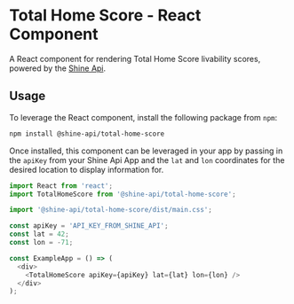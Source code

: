 # Total Home Score - React Component
A React component for rendering Total Home Score livability scores, powered by the [Shine Api](https://developers.solarialabs.com).

## Usage 
To leverage the React component, install the following package from `npm`:

```bash
npm install @shine-api/total-home-score
```

Once installed, this component can be leveraged in your app by passing in the `apiKey` from your Shine Api App and the `lat` and `lon` coordinates for the desired location to display information for. 

```javascript
import React from 'react';
import TotalHomeScore from '@shine-api/total-home-score';

import '@shine-api/total-home-score/dist/main.css';

const apiKey = 'API_KEY_FROM_SHINE_API';
const lat = 42;
const lon = -71;

const ExampleApp = () => (
  <div>
    <TotalHomeScore apiKey={apiKey} lat={lat} lon={lon} />
  </div>
);
```
